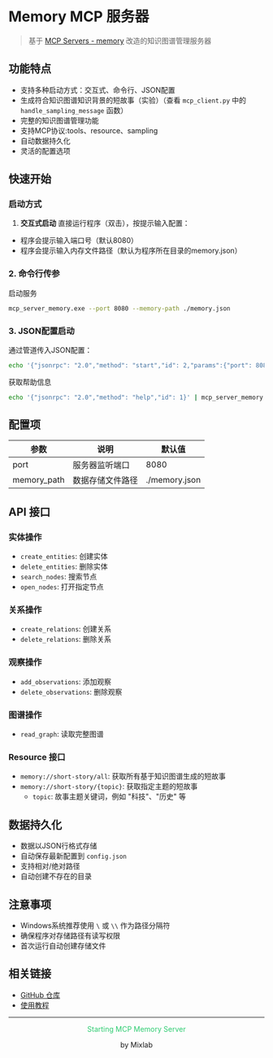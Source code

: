 # Memory MCP 服务器

> 基于 [MCP Servers - memory](https://github.com/modelcontextprotocol/servers/tree/main/src/memory) 改造的知识图谱管理服务器

## 功能特点
- 支持多种启动方式：交互式、命令行、JSON配置
- 生成符合知识图谱知识背景的短故事（实验）（查看 `mcp_client.py` 中的 `handle_sampling_message` 函数）
- 完整的知识图谱管理功能
- 支持MCP协议:tools、resource、sampling
- 自动数据持久化
- 灵活的配置选项

## 快速开始

### 启动方式

1. **交互式启动**
直接运行程序（双击），按提示输入配置：

- 程序会提示输入端口号（默认8080）
- 程序会提示输入内存文件路径（默认为程序所在目录的memory.json）

### 2. 命令行传参

启动服务
```bash
mcp_server_memory.exe --port 8080 --memory-path ./memory.json
```

### 3. JSON配置启动
通过管道传入JSON配置：

```bash
echo '{"jsonrpc": "2.0","method": "start","id": 2,"params":{"port": 8080, "memory_path": "./memory.json"}}' | ./mcp_server_memory.exe
```

获取帮助信息
```bash
echo '{"jsonrpc": "2.0","method": "help","id": 1}' | mcp_server_memory.exe
```


## 配置项

| 参数 | 说明 | 默认值 |
|------|------|--------|
| port | 服务器监听端口 | 8080 |
| memory_path | 数据存储文件路径 | ./memory.json |

## API 接口

### 实体操作
- `create_entities`: 创建实体
- `delete_entities`: 删除实体
- `search_nodes`: 搜索节点
- `open_nodes`: 打开指定节点

### 关系操作
- `create_relations`: 创建关系
- `delete_relations`: 删除关系

### 观察操作
- `add_observations`: 添加观察
- `delete_observations`: 删除观察

### 图谱操作
- `read_graph`: 读取完整图谱

### Resource 接口
- `memory://short-story/all`: 获取所有基于知识图谱生成的短故事
- `memory://short-story/{topic}`: 获取指定主题的短故事
  - `topic`: 故事主题关键词，例如 "科技"、"历史" 等

## 数据持久化
- 数据以JSON行格式存储
- 自动保存最新配置到 `config.json`
- 支持相对/绝对路径
- 自动创建不存在的目录

## 注意事项
- Windows系统推荐使用 `\` 或 `\\` 作为路径分隔符
- 确保程序对存储路径有读写权限
- 首次运行自动创建存储文件

## 相关链接
- [GitHub 仓库](https://github.com/shadowcz007/memory_mcp)
- [使用教程](https://mp.weixin.qq.com/s/kiDlpgWqmo0eDYNd7Extmg)

---

<div align="center">
<p style="color: #2ecc71">Starting MCP Memory Server</p>
<p>by Mixlab</p>
</div>